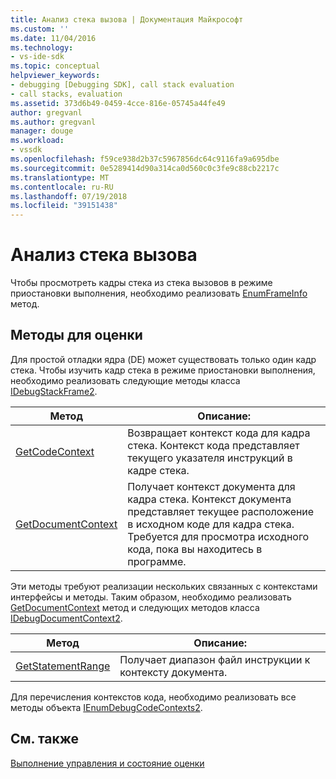 ```yaml
---
title: Анализ стека вызова | Документация Майкрософт
ms.custom: ''
ms.date: 11/04/2016
ms.technology:
- vs-ide-sdk
ms.topic: conceptual
helpviewer_keywords:
- debugging [Debugging SDK], call stack evaluation
- call stacks, evaluation
ms.assetid: 373d6b49-0459-4cce-816e-05745a44fe49
author: gregvanl
ms.author: gregvanl
manager: douge
ms.workload:
- vssdk
ms.openlocfilehash: f59ce938d2b37c5967856dc64c9116fa9a695dbe
ms.sourcegitcommit: 0e5289414d90a314ca0d560c0c3fe9c88cb2217c
ms.translationtype: MT
ms.contentlocale: ru-RU
ms.lasthandoff: 07/19/2018
ms.locfileid: "39151438"
---
```

# <a name="call-stack-evaluation"></a>Анализ стека вызова
Чтобы просмотреть кадры стека из стека вызовов в режиме приостановки выполнения, необходимо реализовать [EnumFrameInfo](../../extensibility/debugger/reference/idebugthread2-enumframeinfo.md) метод.  
  
## <a name="methods-for-evaluation"></a>Методы для оценки  
 Для простой отладки ядра (DE) может существовать только один кадр стека. Чтобы изучить кадр стека в режиме приостановки выполнения, необходимо реализовать следующие методы класса [IDebugStackFrame2](../../extensibility/debugger/reference/idebugstackframe2.md).  
  
|Метод|Описание:|  
|------------|-----------------|  
|[GetCodeContext](../../extensibility/debugger/reference/idebugstackframe2-getcodecontext.md)|Возвращает контекст кода для кадра стека. Контекст кода представляет текущего указателя инструкций в кадре стека.|  
|[GetDocumentContext](../../extensibility/debugger/reference/idebugstackframe2-getdocumentcontext.md)|Получает контекст документа для кадра стека. Контекст документа представляет текущее расположение в исходном коде для кадра стека. Требуется для просмотра исходного кода, пока вы находитесь в программе.|  
  
 Эти методы требуют реализации нескольких связанных с контекстами интерфейсы и методы. Таким образом, необходимо реализовать [GetDocumentContext](../../extensibility/debugger/reference/idebugcodecontext2-getdocumentcontext.md) метод и следующих методов класса [IDebugDocumentContext2](../../extensibility/debugger/reference/idebugdocumentcontext2.md).  
  
|Метод|Описание:|  
|------------|-----------------|  
|[GetStatementRange](../../extensibility/debugger/reference/idebugdocumentcontext2-getstatementrange.md)|Получает диапазон файл инструкции к контексту документа.|  
  
 Для перечисления контекстов кода, необходимо реализовать все методы объекта [IEnumDebugCodeContexts2](../../extensibility/debugger/reference/ienumdebugcodecontexts2.md).  
  
## <a name="see-also"></a>См. также  
 [Выполнение управления и состояние оценки](../../extensibility/debugger/execution-control-and-state-evaluation.md)